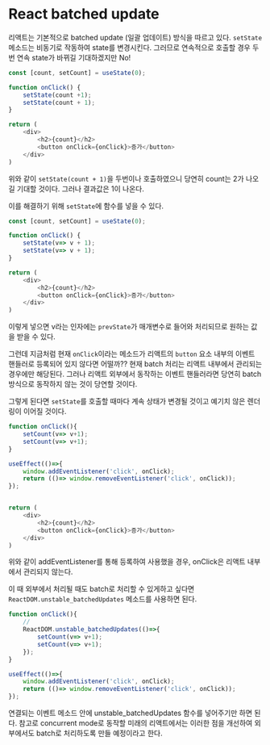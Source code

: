 # React batched update

리액트는 기본적으로 batched update (일괄 업데이트) 방식을 따르고 있다. 
`setState` 메소드는 비동기로 작동하여 state를 변경시킨다. 그러므로 연속적으로 호출할 경우 두번 연속 state가 바뀌길 기대하겠지만 No!

```js
const [count, setCount] = useState(0);

function onClick() {
    setState(count +1);
    setState(count + 1);
}

return (
    <div>
        <h2>{count}</h2>
        <button onClick={onClick}>증가</button>
    </div>
)

```

위와 같이 `setState(count + 1)`을 두번이나 호출하였으니 당연히 count는 2가 나오길 기대할 것이다.
그러나 결과값은 1이 나온다.

이를 해결하기 위해 `setState`에 함수를 넣을 수 있다.

```js
const [count, setCount] = useState(0);

function onClick() {
    setState(v=> v + 1);
    setState(v=> v + 1);
}

return (
    <div>
        <h2>{count}</h2>
        <button onClick={onClick}>증가</button>
    </div>
)
```

이렇게 넣으면 v라는 인자에는 `prevState`가 매개변수로 들어와 처리되므로 원하는 값을 받을 수 있다.

그런데 지금처럼 현재 `onClick`이라는 메소드가 리액트의 `button` 요소 내부의 이벤트 핸들러로 등록되어 있지 않다면 어떨까??
현재 batch 처리는 리액트 내부에서 관리되는 경우에만 해당된다. 그러나 리액트 외부에서 동작하는 이벤트 핸들러라면 당연히 batch 방식으로 동작하지 않는 것이 당연할 것이다. 

그렇게 된다면 `setState`를 호출할 때마다 계속 상태가 변경될 것이고 예기치 않은 렌더링이 이어질 것이다. 

```js
function onClick(){
    setCount(v=> v+1);
    setCount(v=> v+1);
}

useEffect(()=>{
    window.addEventListener('click', onClick);
    return (()=> window.removeEventListener('click', onClick));
});


return (
    <div>
        <h2>{count}</h2>
        <button onClick={onClick}>증가</button>
    </div>
)
```

위와 같이 addEventListener를 통해 등록하여 사용했을 경우, onClick은 리액트 내부에서 관리되지 않는다.

이 때 외부에서 처리될 때도 batch로 처리할 수 있게하고 싶다면 `ReactDOM.unstable_batchedUpdates` 메소드를 사용하면 된다.


```js
function onClick(){
    // 
    ReactDOM.unstable_batchedUpdates(()=>{
        setCount(v=> v+1);
        setCount(v=> v+1);
    });
}

useEffect(()=>{
    window.addEventListener('click', onClick);
    return (()=> window.removeEventListener('click', onClick));
});
```

연결되는 이벤트 메소드 안에 unstable_batchedUpdates 함수를 넣어주기만 하면 된다.
참고로 concurrent mode로 동작할 미래의 리액트에서는 이러한 점을 개선하여 외부에서도 batch로 처리하도록 만들 예정이라고 한다.


